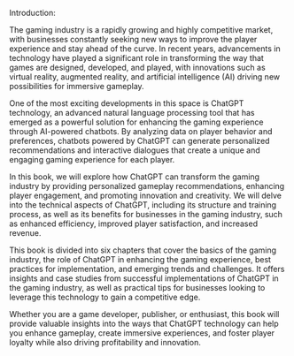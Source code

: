 Introduction:

The gaming industry is a rapidly growing and highly competitive market, with businesses constantly seeking new ways to improve the player experience and stay ahead of the curve. In recent years, advancements in technology have played a significant role in transforming the way that games are designed, developed, and played, with innovations such as virtual reality, augmented reality, and artificial intelligence (AI) driving new possibilities for immersive gameplay.

One of the most exciting developments in this space is ChatGPT technology, an advanced natural language processing tool that has emerged as a powerful solution for enhancing the gaming experience through AI-powered chatbots. By analyzing data on player behavior and preferences, chatbots powered by ChatGPT can generate personalized recommendations and interactive dialogues that create a unique and engaging gaming experience for each player.

In this book, we will explore how ChatGPT can transform the gaming industry by providing personalized gameplay recommendations, enhancing player engagement, and promoting innovation and creativity. We will delve into the technical aspects of ChatGPT, including its structure and training process, as well as its benefits for businesses in the gaming industry, such as enhanced efficiency, improved player satisfaction, and increased revenue.

This book is divided into six chapters that cover the basics of the gaming industry, the role of ChatGPT in enhancing the gaming experience, best practices for implementation, and emerging trends and challenges. It offers insights and case studies from successful implementations of ChatGPT in the gaming industry, as well as practical tips for businesses looking to leverage this technology to gain a competitive edge.

Whether you are a game developer, publisher, or enthusiast, this book will provide valuable insights into the ways that ChatGPT technology can help you enhance gameplay, create immersive experiences, and foster player loyalty while also driving profitability and innovation.
